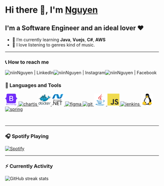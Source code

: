 # Hi there 👋, I'm [Nguyen](https://github.com/niinNguyen)

<!-- ![GitHub followers](https://img.shields.io/github/followers/niinNguyen?color=cf4a4a&label=Followers&logoColor=cf4a4a&style=for-the-badge) -->

## I'm a **Software Engineer** and an **ideal lover** ♥️

- 🌱 I’m currently learning **Java**, **Vuejs**, **C#**, **AWS**
- 🎸 I love listening to genres kind of music.

---

### 📞 How to reach me

[<img align="left" alt="niinNguyen | LinkedIn" src="https://img.shields.io/badge/LinkedIn-0077B5?style=for-the-badge&logo=linkedin&logoColor=white"/>][linkedin]
[<img align="left" alt="niinNguyen | Instagram" src="https://img.shields.io/badge/Instagram-E4405F?style=for-the-badge&logo=instagram&logoColor=white" />][instagram]
[<img align="left" alt="niinNguyen | Facebook" src="https://img.shields.io/badge/Facebook-1877F2?style=for-the-badge&logo=facebook&logoColor=white">][facebook]

<br/>

### 🔨 Languages and Tools

<p align="left">
  <a href="https://getbootstrap.com" target="_blank">
    <img src="https://raw.githubusercontent.com/devicons/devicon/master/icons/bootstrap/bootstrap-plain-wordmark.svg" alt="bootstrap" width="40" height="40" />
  </a>
  <a href="https://www.chartjs.org" target="_blank">
    <img src="https://www.chartjs.org/media/logo-title.svg" alt="chartjs" width="40" height="40" />
  </a>
  <a href="https://www.docker.com/" target="_blank">
    <img src="https://raw.githubusercontent.com/devicons/devicon/master/icons/docker/docker-original-wordmark.svg"
    alt="docker" width="40" height="40">
  </a>
  <a href="https://dotnet.microsoft.com/" target="_blank">
    <img src="https://raw.githubusercontent.com/devicons/devicon/master/icons/dot-net/dot-net-original-wordmark.svg"
    alt="dotnet" width="40" height="40" >
  </a>
  <a href="https://www.figma.com/" target="_blank">
    <img src="https://www.vectorlogo.zone/logos/figma/figma-icon.svg" alt="figma" width="40" height="40" >
  </a>
  <a href="https://git-scm.com/" target="_blank">
    <img src="https://www.vectorlogo.zone/logos/git-scm/git-scm-icon.svg" alt="git" width="40" height="40" >
  </a>
  <a href="https://www.java.com" target="_blank">
    <img src="https://raw.githubusercontent.com/devicons/devicon/master/icons/java/java-original.svg" alt="java"
    width="40" height="40">
  </a>
  <a href="https://developer.mozilla.org/en-US/docs/Web/JavaScript" target="_blank">
    <img src="https://raw.githubusercontent.com/devicons/devicon/master/icons/javascript/javascript-original.svg"
    alt="javascript" width="40" height="40">
  </a>
  <a href="https://www.jenkins.io" target="_blank">
    <img src="https://www.vectorlogo.zone/logos/jenkins/jenkins-icon.svg" alt="jenkins" width="40" height="40" />
 </a>
  <a href="https://www.linux.org/" target="_blank">
    <img src="https://raw.githubusercontent.com/devicons/devicon/master/icons/linux/linux-original.svg" alt="linux" width="40" height="40" />
  </a>
  <a href="https://spring.io/" target="_blank">
    <img src="https://www.vectorlogo.zone/logos/springio/springio-icon.svg" alt="spring" width="40" height="40" />
  </a>

</p>
<br>

---

### 🎧 Spotify Playing

[![Spotify](https://novatorem-niinnguyen.vercel.app/api/spotify)](https://open.spotify.com/user/2164bqvmkrryjofklpquil65ab)

---

### ⚡ Currently Activity
<!--START_SECTION:activity-->

<!--END_SECTION:activity-->

![GitHub streak stats](https://github-readme-streak-stats.herokuapp.com/?user=niinNguyen)  

[facebook]: https://www.facebook.com/dev.khoinguyen
[instagram]: https://www.instagram.com/__niin___
[linkedin]: https://www.linkedin.com/in/niinnguyen
